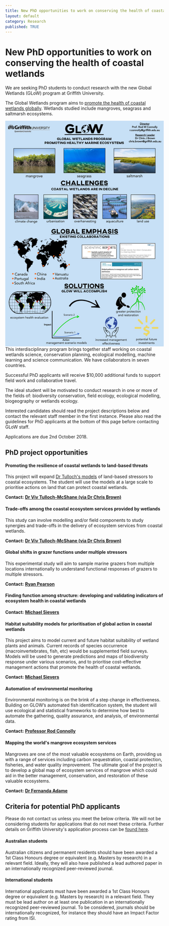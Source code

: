 ```yaml
---
title: New PhD opportunities to work on conserving the health of coastal wetlands
layout: default
category: Research
published: TRUE
---
```


# New PhD opportunities to work on conserving the health of coastal wetlands  

We are seeking PhD students to conduct research with the new Global Wetlands (GLoW) program at Griffith University.  

The Global Wetlands program aims to [promote the health of coastal wetlands globally](http://www.rodconnolly.com/glow.html). Wetlands studied include mangroves, seagrass and saltmarsh ecosystems.  

<img src="/images/global-wetlands-overview_1_orig.jpg" style="float:right;">
<p style="float:none;"></p>

This interdisciplinary program brings together staff working on coastal wetlands science, conservation planning, ecological modelling, machine learning and science communication. We have collaborators in seven countries.

Successful PhD applicants will receive $10,000 additional funds to support field work and collaborative travel.  

The ideal student will be motivated to conduct research in one or more of the fields of: biodiversity conservation, field ecology, ecological modelling, biogeography or wetlands ecology.  

Interested candidates should read the project descriptions below and contact the relevant staff member in the first instance. Please also read the guidelines for PhD applicants at the bottom of this page before contacting GLoW staff.  

Applications are due 2nd October 2018.  

## PhD project opportunities

#### Promoting the resilience of coastal wetlands to land-based threats  

This project will expand [Dr Tulloch's models](https://www.sciencedirect.com/science/article/pii/S0006320716303160) of land-based stressors to coastal ecosystems. The student will use the models at  a large scale to prioritise actions on land that can protect coastal wetlands.  

**Contact:** <a href="mailto:chris.brown@griffith.edu.au">**Dr Viv Tulloch-McShane (via Dr Chris Brown)**</a>  

#### Trade-offs among the coastal ecosystem services provided by wetlands  

This study can involve modelling and/or field components to study synergies and trade-offs in the delivery of ecosystem services from coastal wetlands.  

**Contact:** <a href="mailto:chris.brown@griffith.edu.au">**Dr Viv Tulloch-McShane (via Dr Chris Brown)**</a>  

#### Global shifts in grazer functions under multiple stressors  

This experimental study will aim to sample marine grazers from multiple locations internationally to understand functional responses of grazers to multiple stressors.  

**Contact:** <a href="mailto:ryan.pearson2@griffithuni.edu.au">**Ryan Pearson**</a>

#### Finding function among structure: developing and validating indicators of ecosystem health in coastal wetlands  

**Contact:** <a href="mailto:msievers100@gmail.com">**Michael Sievers**</a>

#### Habitat suitability models for prioritisation of global action in coastal wetlands  

This project aims to model current and future habitat suitability of wetland plants and animals. Current records of species occurrence (macroinvertebrates, fish, etc) would be supplemented field surveys. Models will be used to generate predictions and maps of biodiversity response under various scenarios, and to prioritise cost-effective management actions that promote the health of coastal wetlands.  

**Contact:** <a href="mailto:msievers100@gmail.com">**Michael Sievers**</a>

#### Automation of environmental monitoring  

Environmental monitoring is on the brink of a step change in effectiveness. Building on GLOW’s automated fish identification system, the student will use ecological and statistical frameworks to determine how best to automate the gathering, quality assurance, and analysis, of environmental data.  

**Contact:** <a href="mailto:r.connolly@griffith.edu.au">**Professor Rod Connolly**</a>

#### Mapping the world's mangrove ecosystem services  

Mangroves are one of the most valuable ecosystems on Earth, providing us with a range of services including carbon sequestration, coastal protection, fisheries, and water quality improvement. The ultimate goal of the project is to develop a global map of ecosystem services of mangrove which could aid in the better management, conservation, and restoration of these valuable ecosystems.

**Contact:** <a href="mailto:f.adame@griffith.edu.au">**Dr Fernanda Adame**</a>  

## Criteria for potential PhD applicants  

Please do not contact us unless you meet the below criteria. We will not be considering students for applications that do not meet these criteria. Further details on Griffith University's application process can be [found here](https://www.griffith.edu.au/research-study/apply).

#### Australian students  

Australian citizens and permanent residents should have been awarded a 1st Class Honours degree or equivalent (e.g. Masters by research) in a relevant field. Ideally, they will also have published a lead authored paper in an internationally recognized peer-reviewed journal.  

#### International students  

International applicants must have been awarded a 1st Class Honours degree or equivalent (e.g. Masters by research) in a relevant field. They must be lead author on at least one publication in an internationally recognized peer-reviewed journal.  To be considered, journals should be internationally recognized, for instance they should have an Impact Factor rating from ISI.  
